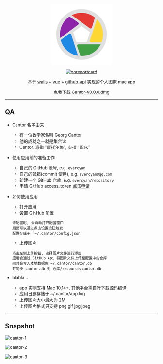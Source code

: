 <div align="center">
<img src="./appicon.png" width="200" alt="cantor" align=center />

[![goreportcard](https://goreportcard.com/badge/github.com/evercyan/cantor)](https://goreportcard.com/report/github.com/evercyan/cantor)

基于 [wails](https://github.com/wailsapp/wails) + [vue](https://cn.vuejs.org/) + [github-api](https://docs.github.com/cn/rest/reference/repos#contents) 实现的个人图床 mac app

[点我下载 Cantor-v0.0.6.dmg](https://github.com/evercyan/cantor/releases/download/v0.0.6/Cantor-v0.0.6.dmg)
</div>

---

## QA

- Cantor 名字由来
  - 有一位数学家名叫 Georg Cantor
  - 他的成就之一就是集合论
  - Cantor, 意指 "康托尔集", 实指 "图床"


- 使用应用前的准备工作
  - 自己的 GitHub 账号, e.g. `evercyan`
  - 自己的邮箱(commit 使用), e.g. `evercyan@qq.com`
  - 新建一个 GitHub 仓库, e.g. `evercyan/repository`
  - 申请 GitHub access_token [点击申请](https://github.com/settings/tokens)

  
- 如何使用应用
  - 打开应用
  - 设置 GihHub 配置
  ```
  未配置时, 会自动打开配置窗口
  后面可以通过点击设置按钮触发
  配置存储于 `~/.cantor/config.json`
  ```
  - 上传图片
  ```text
  点击左侧上传按钮, 选择图片文件进行添加
  应用会通过 GitHub Api 将图片文件上传至配置中的仓库
  同时会写入本地数据库 ~/.cantor/cantor.db
  并同步 cantor.db 到 仓库/resource/cantor.db
  ```

- blabla...
  - app 实测支持 Mac 10.14+, 其他平台需自行下载源码编译
  - 应用日志存储于 ~/.cantor/app.log
  - 上传图片大小最大为 2M
  - 上传图片格式只支持 png gif jpg jpeg

---

## Snapshot

![cantor-1](https://cdn.jsdelivr.net/gh/evercyan/repository/resource/76/763cda4bd4b0e2fd359799311383cf65.png)

![cantor-2](https://cdn.jsdelivr.net/gh/evercyan/repository/resource/43/431c46df6fc2171e08d6fbfa174d6562.png)

![cantor-3](https://cdn.jsdelivr.net/gh/evercyan/repository/resource/d7/d77e72f7234e37c3c5906023a541fb71.png)
